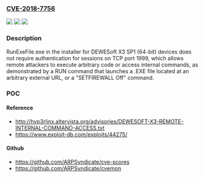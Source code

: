 ### [CVE-2018-7756](https://cve.mitre.org/cgi-bin/cvename.cgi?name=CVE-2018-7756)
![](https://img.shields.io/static/v1?label=Product&message=n%2Fa&color=blue)
![](https://img.shields.io/static/v1?label=Version&message=n%2Fa&color=blue)
![](https://img.shields.io/static/v1?label=Vulnerability&message=n%2Fa&color=brighgreen)

### Description

RunExeFile.exe in the installer for DEWESoft X3 SP1 (64-bit) devices does not require authentication for sessions on TCP port 1999, which allows remote attackers to execute arbitrary code or access internal commands, as demonstrated by a RUN command that launches a .EXE file located at an arbitrary external URL, or a "SETFIREWALL Off" command.

### POC

#### Reference
- http://hyp3rlinx.altervista.org/advisories/DEWESOFT-X3-REMOTE-INTERNAL-COMMAND-ACCESS.txt
- https://www.exploit-db.com/exploits/44275/

#### Github
- https://github.com/ARPSyndicate/cve-scores
- https://github.com/ARPSyndicate/cvemon

